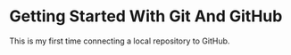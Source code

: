 # Getting Started With Git And GitHub

This is my first time connecting a local repository to GitHub. 